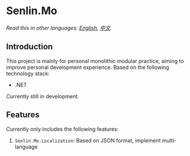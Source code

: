 # Senlin.Mo
*Read this in other languages: [English](README.md), [中文](README.zh.md).*

## Introduction

This project is mainly for personal monolithic modular practice, aiming to improve personal development experience. Based on the following technology stack:

- .NET

Currently still in development.

## Features

Currently only includes the following features:

1. `Senlin.Mo.Localization`: Based on JSON format, implement multi-language
```

